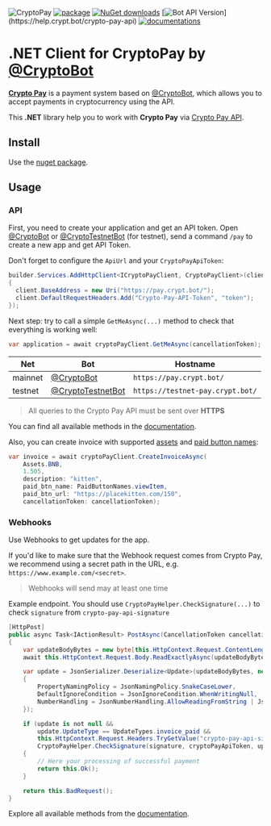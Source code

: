 ![CryptoPay](/header.png)
[![package](https://img.shields.io/nuget/vpre/CryptoPay.svg?label=CryptoPay%20Package&style=flat-square)](https://www.nuget.org/packages/CryptoPay)
[![NuGet downloads](https://img.shields.io/nuget/dt/CryptoPay.svg?label=Downloads&style=flat-square&color=orange)](https://www.nuget.org/packages/CryptoPay)
[![Bot API Version](https://img.shields.io/badge/CryptoPay%20API-1.5%20(September%2011,%202024)-f36caf.svg?style=flat-square)](https://help.crypt.bot/crypto-pay-api)
[![documentations](https://img.shields.io/badge/Documentations-Book-Green.svg?style=flat-square)](https://help.crypt.bot/crypto-pay-api)

# .NET Client for CryptoPay by [@CryptoBot](https://t.me/CryptoBot)

**[Crypto Pay](https://t.me/CryptoBot/?start=pay)** is a payment system based on [@CryptoBot](https://t.me/CryptoBot),
which allows you to accept payments in cryptocurrency using the API.

This **.NET** library help you to work with **Crypto Pay** via [Crypto Pay API](https://help.crypt.bot/crypto-pay-api).

## Install

Use the [nuget package](https://www.nuget.org/packages/CryptoPay/).

## Usage

### API

First, you need to create your application and get an API token. Open [@CryptoBot](https://t.me/CryptoBot?start=pay)
or [@CryptoTestnetBot](https://t.me/CryptoTestnetBot?start=pay) (for testnet), send a command `/pay` to create a new app
and get API Token.

Don't forget to configure the `ApiUrl` and your `CryptoPayApiToken`:

```csharp
builder.Services.AddHttpClient<ICryptoPayClient, CryptoPayClient>(client =>
{
  client.BaseAddress = new Uri("https://pay.crypt.bot/");
  client.DefaultRequestHeaders.Add("Crypto-Pay-API-Token", "token");
});
```

Next step: try to call a simple `GetMeAsync(...)` method to check that everything is working well:

```csharp
var application = await cryptoPayClient.GetMeAsync(cancellationToken);
```

 Net     | Bot                                                          | Hostname                         
---------|--------------------------------------------------------------|----------------------------------
 mainnet | [@CryptoBot](https://t.me/CryptoBot?start=pay)               | `https://pay.crypt.bot/`         
 testnet | [@CryptoTestnetBot](https://t.me/CryptoTestnetBot?start=pay) | `https://testnet-pay.crypt.bot/` 

> All queries to the Crypto Pay API must be sent over **HTTPS**

You can find all available methods in the [documentation](https://help.crypt.bot/crypto-pay-api).

Also, you can create invoice with supported [assets](#Assets) and [paid button names](#Paid-Button-Names):

```csharp
var invoice = await cryptoPayClient.CreateInvoiceAsync(
    Assets.BNB,
    1.505,
    description: "kitten",
    paid_btn_name: PaidButtonNames.viewItem,
    paid_btn_url: "https://placekitten.com/150",
    cancellationToken: cancellationToken);
```

### Webhooks

Use Webhooks to get updates for the app.

If you'd like to make sure that the Webhook request comes from Crypto Pay, we recommend using a secret path in the URL,
e.g. `https://www.example.com/<secret>`.

> Webhooks will send may at least one time

Example endpoint. You should use `CryptoPayHelper.CheckSignature(...)` to check `signature` from
`crypto-pay-api-signature`

```csharp
[HttpPost]
public async Task<IActionResult> PostAsync(CancellationToken cancellationToken = default)
{
    var updateBodyBytes = new byte[this.HttpContext.Request.ContentLength!.Value];
    await this.HttpContext.Request.Body.ReadExactlyAsync(updateBodyBytes, cancellationToken);

    var update = JsonSerializer.Deserialize<Update>(updateBodyBytes, new JsonSerializerOptions()
    {
        PropertyNamingPolicy = JsonNamingPolicy.SnakeCaseLower,
        DefaultIgnoreCondition = JsonIgnoreCondition.WhenWritingNull,
        NumberHandling = JsonNumberHandling.AllowReadingFromString | JsonNumberHandling.WriteAsString
    });

    if (update is not null &&
        update.UpdateType == UpdateTypes.invoice_paid &&
        this.HttpContext.Request.Headers.TryGetValue("crypto-pay-api-signature", out var signature) &&
        CryptoPayHelper.CheckSignature(signature, cryptoPayApiToken, updateBodyBytes))
    {
        // Here your processing of successful payment
        return this.Ok();
    }

    return this.BadRequest();
}
```

Explore all available methods from the [documentation](https://help.crypt.bot/crypto-pay-api).